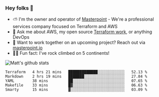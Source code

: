 

### Hey folks 👋

- ⛅️ I'm the owner and operator of [Masterpoint](https://masterpoint.io) - We're a professional services company focused on Terraform and AWS
- 💬 Ask me about AWS, my open source [Terraform work](https://github.com/masterpointio?q=terraform&type=&language=hcl), or anything DevOps
- 🔨 Want to work together on an upcoming project? Reach out via [masterpoint.io](https://masterpoint.io)
- 🧗‍♂️ Fun fact: I've rock climbed on 5 continents! 


![Matt's github stats](https://github-readme-stats.vercel.app/api?username=Gowiem&count_private=true&theme=cobalt&show_icons=true)

<!--START_SECTION:waka-->
```text
Terraform   4 hrs 21 mins   █████████████░░░░░░░░░░░░   52.13 % 
Markdown    2 hrs 19 mins   ███████░░░░░░░░░░░░░░░░░░   27.84 % 
YAML        38 mins         ██░░░░░░░░░░░░░░░░░░░░░░░   07.65 % 
Makefile    33 mins         █▓░░░░░░░░░░░░░░░░░░░░░░░   06.63 % 
Smarty      15 mins         ▓░░░░░░░░░░░░░░░░░░░░░░░░   03.09 % 
```
<!--END_SECTION:waka-->
